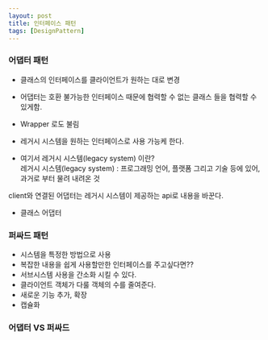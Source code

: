 ```yaml
---
layout: post
title: 인터페이스 패턴
tags: [DesignPattern]
---
```


### 어댑터 패턴
* 클래스의 인터페이스를 클라이언트가 원하는 대로 변경
* 어댑터는 호환 불가능한 인터페이스 때문에 협력할 수 없는 클래스 들을 협력할 수 있게함.
* Wrapper 로도 불림
* 레거시 시스템을 원하는 인터페이스로 사용 가능케 한다.

*  여기서 레거시 시스템(legacy system) 이란?   
레거시 시스템(legacy system) : 프로그래밍 언어, 플랫폼 그리고 기술 등에 있어, 과거로 부터 물려 내려온 것

client와 연결된 어댑터는 레거시 시스템이 제공하는 api로 내용을 바꾼다.

* 클래스 어댑터 

### 퍼싸드 패턴
* 시스템을 특정한 방법으로 사용
* 복잡한 내용을 쉽게 사용할만한 인터페이스를 주고싶다면??
* 서브시스템 사용을 간소화 시킬 수 있다.
* 클라이언트 객체가 다룰 객체의 수를 줄여준다.
* 새로운 기능 추가, 확장
* 캡슐화


### 어댑터 VS 퍼싸드
